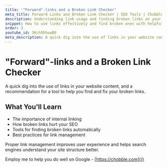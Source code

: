 ```yaml
---
title: '"Forward"-links and a Broken Link Checker'
meta_title: Forward Links and Broken Link Checker | SEO Tools | Chobble
description: Understanding link usage and finding broken links on your website
snippet: How to use links effectively and find broken ones with helpful tools
order: 3
youtube_id: SKch5hhuwB0
meta_description: A quick dig into the use of links in your website content and a recommendation for a tool to help find and fix broken links
---
```


# "Forward"-links and a Broken Link Checker

A quick dig into the use of links in your website content, and a recommendation for a tool to help you find and fix your broken links.

## What You'll Learn

- The importance of internal linking
- How broken links hurt your SEO
- Tools for finding broken links automatically
- Best practices for link management

Proper link management improves user experience and helps search engines understand your site structure better.

Employ me to help you do well on Google - [https://chobble.com](/)